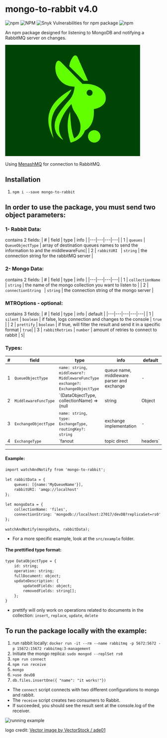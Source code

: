 # mongo-to-rabbit v4.0

![npm](https://img.shields.io/npm/v/mongo-to-rabbit?color=green)
![NPM](https://img.shields.io/npm/l/mongo-to-rabbit)
![Snyk Vulnerabilities for npm package](https://img.shields.io/snyk/vulnerabilities/npm/mongo-to-rabbit)
![npm](https://img.shields.io/npm/dt/mongo-to-rabbit)

An npm package designed for listening to MongoDB and notifying a RabbitMQ server on changes.

![MTR logo](src/utils/images/MTR-logo.jpeg)

Using [MenashMQ](https://www.npmjs.com/package/menashmq) for connection to RabbitMQ.

## Installation
1. `npm i --save mongo-to-rabbit`

## In order to use the package, you must send two object parameters:

### 1- Rabbit Data:
contains 2 fields: 
| #  | field | type | info |
|---|---|---|---|
| 1 | `queues`  | `QueueObjectType` | array of destination queues names to send the information to and the middlewareFunc|
| 2 | `rabbitURI `  | `string` | the connection string for the rabbitMQ server |

### 2- Mongo Data:

contains 2 fields:
| #  | field | type | info |
|---|---|---|---|
| 1 | `collectionName`  | `string` | the name of the mongo collection you want to listen to |
| 2 | `connectionString `  | `string` | the connection string of the mongo server |

### MTROptions - optional:

contains 3 fields:
| #  | field | type | info | default |
|---|---|---|---|---|
| 1 | `silent`  | `boolean` | if false, logs connection and changes to the console | `true` |
| 2 | `prettify`  | `boolean` | if true, will filter the result and send it in a specific format | `true`|
| 3 | `rabbitRetries`  | `number` | amount of retries to connect to rabbit | `5`| 




### Types:
| #  | field | type | info | default |
|---|---|---|---|---|
|1| `QueueObjectType`| `name: string, middleware?: MiddlewareFuncType exchange?: ExchangeObjectType`| queue name, middleware parser and exchange| -
|2|`MiddlewareFuncType` | `(DataObjectType, collectionName) => (null | string | Object | Buffer | string[] | Object[] | Buffer[] | undefined)` | A function for manipulating the prettified data received from the listener before sending it to the queue. will only work with  a `prettify:true`. | [identity function](https://en.wikipedia.org/wiki/Identity_function)
|3|`ExchangeObjectType`| `name: string, type: ExchangeType, routingKey?: string` | exchange implementation | -
|4|`ExchangeType`| `fanout | topic  direct | headers`| different types of exchanges, read more at - [exchange types](https://www.rabbitmq.com/tutorials/amqp-concepts.html)| -
___
#### Example: 
```node
import watchAndNotify from 'mongo-to-rabbit';

let rabbitData = {
    queues: [{name:'MyQueueName'}],
    rabbitURI: 'amqp://localhost'
};

let mongoData = {  
    collectionName: 'files',
    connectionString: 'mongodb://localhost:27017/devDB?replicaSet=rs0'
};

watchAndNotify(mongoData, rabbitData);
```
* For a more specific example, look at the `src/example` folder.

#### The prettified type format:
```node
type DataObjectType = {  
    id: string;  
    operation: string;  
    fullDocument: object;  
    updateDescription: {  
        updatedFields: object;  
        removedFields: string[];  
    };  
}
```
* prettify will only work on operations related to documents in the collection: `insert`, `replace`, `update`, `delete`

## To run the package locally with the example: 
1. run rabbit locally: `docker run -it --rm --name rabbitmq -p 5672:5672 -p 15672:15672 rabbitmq:3-management`
2. Initiate the mongo replica: `sudo mongod --replSet rs0`
3. `npm run connect`
4. `npm run receive`
5. `mongo`
6. `>use devDB`
7. `db.files.insertOne({ "name": "it works!"})`

* The `connect` script connects with two different configurations to mongo and rabbit. 
* The `receive` script creates two consumers to Rabbit.
* If succeeded, you should see the result sent at the console.log of the receiver.

![running example](https://media.giphy.com/media/mT5dpljEpj5uscgFH9/giphy.gif)

logo credit: <a href="https://www.vectorstock.com/royalty-free-vector/rabbit-leaf-naturally-creative-logo-vector-26785526">Vector image by VectorStock / ade01</a>

